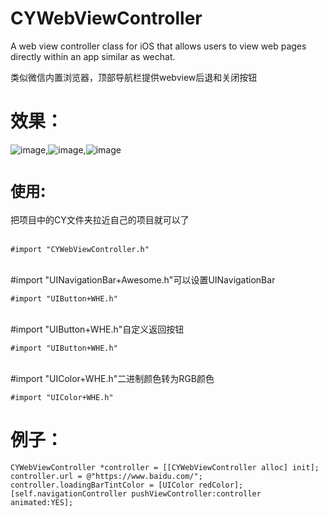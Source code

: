 # CYWebViewController
A web view controller class for iOS that allows users to view web pages directly within an app similar as wechat.<br>

类似微信内置浏览器，顶部导航栏提供webview后退和关闭按钮 

效果：
===
![image](https://github.com/wheying/CYWebViewController/blob/master/Screenshot/1.PNG),![image](https://github.com/wheying/CYWebViewController/blob/master/Screenshot/2.PNG),![image](https://github.com/wheying/CYWebViewController/blob/master/Screenshot/3.PNG)

`使用`:
===
把项目中的CY文件夹拉近自己的项目就可以了<br>
<br/>
```
#import "CYWebViewController.h"
```
<br>#import "UINavigationBar+Awesome.h"可以设置UINavigationBar
```
#import "UIButton+WHE.h"
```
<br>#import "UIButton+WHE.h"自定义返回按钮
```
#import "UIButton+WHE.h"
```
<br>#import "UIColor+WHE.h"二进制颜色转为RGB颜色
```
#import "UIColor+WHE.h"
```

例子：
=====
```
CYWebViewController *controller = [[CYWebViewController alloc] init];
controller.url = @"https://www.baidu.com/";
controller.loadingBarTintColor = [UIColor redColor];
[self.navigationController pushViewController:controller animated:YES];
```
